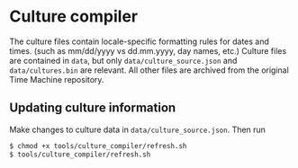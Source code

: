 # Culture compiler

The culture files contain locale-specific formatting rules for dates and times. (such as mm/dd/yyyy vs dd.mm.yyyy, day names, etc.) Culture files are contained in `data`, but only `data/culture_source.json` and `data/cultures.bin` are relevant. All other files are archived from the original Time Machine repository.

## Updating culture information

Make changes to culture data in `data/culture_source.json`. Then run

```sh
$ chmod +x tools/culture_compiler/refresh.sh
$ tools/culture_compiler/refresh.sh
```
